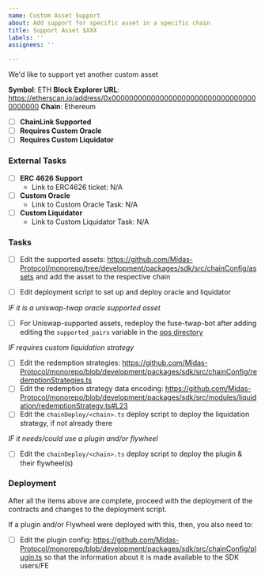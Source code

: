 ```yaml
---
name: Custom Asset Support
about: Add support for specific asset in a specific chain
title: Support Asset $XXX
labels: ''
assignees: ''

---
```


We'd like to support yet another custom asset

**Symbol**: ETH
**Block Explorer URL**:  https://etherscan.io/address/0x0000000000000000000000000000000000000000
**Chain**: Ethereum

- [ ] **ChainLink Supported**
- [ ] **Requires Custom Oracle** 
- [ ] **Requires Custom Liquidator**

### External Tasks
- [ ] **ERC 4626 Support**
  - Link to ERC4626 ticket: N/A
- [ ] **Custom Oracle**
  - Link to Custom Oracle Task: N/A
- [ ] **Custom Liquidator**
  - Link to Custom Liquidator Task: N/A

### Tasks

- [ ] Edit the supported assets:  https://github.com/Midas-Protocol/monorepo/tree/development/packages/sdk/src/chainConfig/assets and add the asset to the respective chain

- [ ] Edit deployment script to set up and deploy oracle and liquidator

*IF it is a uniswap-twap oracle supported asset*
- [ ] For Uniswap-supported assets, redeploy the fuse-twap-bot after adding editing the `supported_pairs` variable in the [ops directory](https://github.com/Midas-Protocol/monorepo/blob/development/ops/main.tf#L28)

*IF requires custom liquidation strategy*
- [ ] Edit the redemption strategies: https://github.com/Midas-Protocol/monorepo/blob/development/packages/sdk/src/chainConfig/redemptionStrategies.ts
- [ ] Edit the redemption strategy data encoding: https://github.com/Midas-Protocol/monorepo/blob/development/packages/sdk/src/modules/liquidation/redemptionStrategy.ts#L23
- [ ] Edit the `chainDeploy/<chain>.ts` deploy script to deploy the liquidation strategy, if not already there

*IF it needs/could use a plugin and/or flywheel*
- [ ] Edit the `chainDeploy/<chain>.ts` deploy script to deploy the plugin & their flywheel(s)

### Deployment

After all the items above are complete, proceed with the deployment of the contracts and changes to the deployment script. 

If a plugin and/or Flywheel were deployed with this, then, you also need to:
- [ ] Edit the plugin config: https://github.com/Midas-Protocol/monorepo/blob/development/packages/sdk/src/chainConfig/plugin.ts so that the information about it is made available to the SDK users/FE
